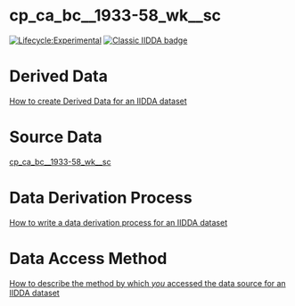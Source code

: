 
# cp_ca_bc__1933-58_wk__sc

[![Lifecycle:Experimental](https://img.shields.io/badge/Lifecycle-Experimental-339999)](<Redirect-URL>)
[![Classic IIDDA badge](https://img.shields.io/static/v1.svg?label=Classic&message=IIDDA&color=blue)](https://davidearn.mcmaster.ca/iidda)

# Derived Data

[How to create Derived Data for an IIDDA dataset](https://github.com/davidearn/iidda/blob/main/CONTRIBUTING.md)

# Source Data

[cp_ca_bc__1933-58_wk__sc](https://raw.githubusercontent.com/davidearn/iidda/master/data/cp_ca_bc__1933-58_wk__sc/source-data/cp_ca_bc__1933-58_wk__sc.csv)

# Data Derivation Process

[How to write a data derivation process for an IIDDA dataset](https://github.com/davidearn/iidda/blob/main/CONTRIBUTING.md)

# Data Access Method

[How to describe the method by which _you_ accessed the data source for an IIDDA dataset](https://github.com/davidearn/iidda/blob/main/CONTRIBUTING.md)
